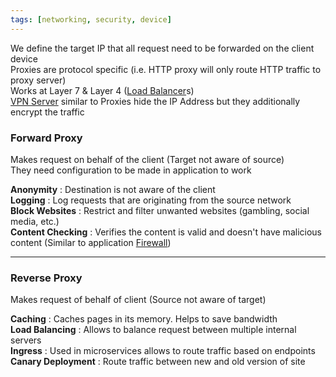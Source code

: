 ```yaml
---
tags: [networking, security, device]
---
```


We define the target IP that all request need to be forwarded on the client device  
Proxies are protocol specific (i.e. HTTP proxy will only route HTTP traffic to proxy server)  
Works at Layer 7 & Layer 4 ([Load Balancer](../Network%20Devices/Load%20Balancer.md)s)  
[VPN Server](../Network%20Devices/VPN%20Server.md) similar to Proxies hide the IP Address but they additionally encrypt the traffic

### Forward Proxy

Makes request on behalf of the client (Target not aware of source)  
They need configuration to be made in application to work  

**Anonymity** : Destination is not aware of the client  
**Logging** : Log requests that are originating from the source network  
**Block Websites** : Restrict and filter unwanted websites (gambling, social media, etc.)  
**Content Checking** : Verifies the content is valid and doesn't have malicious content (Similar to application [Firewall](../Network%20Devices/Firewall.md))

---

### Reverse Proxy

Makes request of behalf of client (Source not aware of target)

**Caching** : Caches pages in its memory. Helps to save bandwidth  
**Load Balancing** : Allows to balance request between multiple internal servers  
**Ingress** : Used in microservices allows to route traffic based on endpoints  
**Canary Deployment** : Route traffic between new and old version of site
